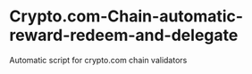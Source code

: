 # Crypto.com-Chain-automatic-reward-redeem-and-delegate
Automatic script for crypto.com chain validators
